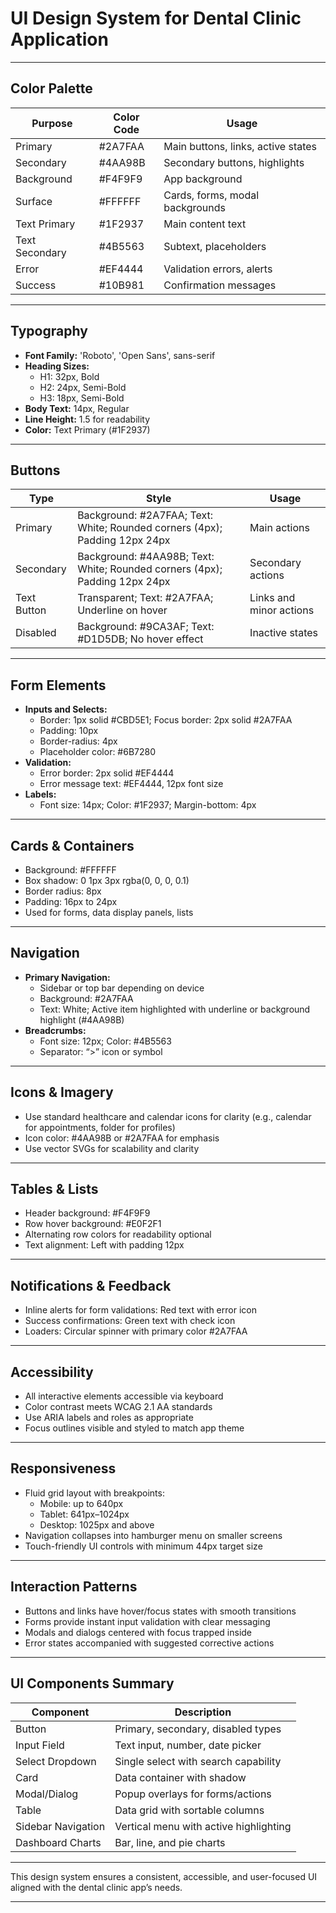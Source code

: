 # UI Design System for Dental Clinic Application

---

## Color Palette

| Purpose           | Color Code  | Usage                                  |
|-------------------|-------------|--------------------------------------|
| Primary           | #2A7FAA     | Main buttons, links, active states   |
| Secondary         | #4AA98B     | Secondary buttons, highlights        |
| Background        | #F4F9F9     | App background                       |
| Surface           | #FFFFFF     | Cards, forms, modal backgrounds      |
| Text Primary      | #1F2937     | Main content text                    |
| Text Secondary    | #4B5563     | Subtext, placeholders                |
| Error             | #EF4444     | Validation errors, alerts             |
| Success           | #10B981     | Confirmation messages                |

---

## Typography

- **Font Family:** 'Roboto', 'Open Sans', sans-serif  
- **Heading Sizes:**  
  - H1: 32px, Bold  
  - H2: 24px, Semi-Bold  
  - H3: 18px, Semi-Bold  
- **Body Text:** 14px, Regular  
- **Line Height:** 1.5 for readability  
- **Color:** Text Primary (#1F2937)

---

## Buttons

| Type        | Style                              | Usage                    |
|-------------|----------------------------------|--------------------------|
| Primary     | Background: #2A7FAA; Text: White; Rounded corners (4px); Padding 12px 24px | Main actions             |
| Secondary   | Background: #4AA98B; Text: White; Rounded corners (4px); Padding 12px 24px | Secondary actions        |
| Text Button | Transparent; Text: #2A7FAA; Underline on hover | Links and minor actions  |
| Disabled    | Background: #9CA3AF; Text: #D1D5DB; No hover effect | Inactive states         |

---

## Form Elements

- **Inputs and Selects:**  
  - Border: 1px solid #CBD5E1; Focus border: 2px solid #2A7FAA  
  - Padding: 10px  
  - Border-radius: 4px  
  - Placeholder color: #6B7280  
- **Validation:**  
  - Error border: 2px solid #EF4444  
  - Error message text: #EF4444, 12px font size  
- **Labels:**  
  - Font size: 14px; Color: #1F2937; Margin-bottom: 4px

---

## Cards & Containers

- Background: #FFFFFF  
- Box shadow: 0 1px 3px rgba(0, 0, 0, 0.1)  
- Border radius: 8px  
- Padding: 16px to 24px  
- Used for forms, data display panels, lists

---

## Navigation

- **Primary Navigation:**  
  - Sidebar or top bar depending on device  
  - Background: #2A7FAA  
  - Text: White; Active item highlighted with underline or background highlight (#4AA98B)  
- **Breadcrumbs:**  
  - Font size: 12px; Color: #4B5563  
  - Separator: “>” icon or symbol  

---

## Icons & Imagery

- Use standard healthcare and calendar icons for clarity (e.g., calendar for appointments, folder for profiles)  
- Icon color: #4AA98B or #2A7FAA for emphasis  
- Use vector SVGs for scalability and clarity

---

## Tables & Lists

- Header background: #F4F9F9  
- Row hover background: #E0F2F1  
- Alternating row colors for readability optional  
- Text alignment: Left with padding 12px  

---

## Notifications & Feedback

- Inline alerts for form validations: Red text with error icon  
- Success confirmations: Green text with check icon  
- Loaders: Circular spinner with primary color #2A7FAA  

---

## Accessibility

- All interactive elements accessible via keyboard  
- Color contrast meets WCAG 2.1 AA standards  
- Use ARIA labels and roles as appropriate  
- Focus outlines visible and styled to match app theme

---

## Responsiveness

- Fluid grid layout with breakpoints:  
  - Mobile: up to 640px  
  - Tablet: 641px–1024px  
  - Desktop: 1025px and above  
- Navigation collapses into hamburger menu on smaller screens  
- Touch-friendly UI controls with minimum 44px target size  

---

## Interaction Patterns

- Buttons and links have hover/focus states with smooth transitions  
- Forms provide instant input validation with clear messaging  
- Modals and dialogs centered with focus trapped inside  
- Error states accompanied with suggested corrective actions  

---

## UI Components Summary

| Component         | Description                           |
|-------------------|-------------------------------------|
| Button            | Primary, secondary, disabled types  |
| Input Field       | Text input, number, date picker     |
| Select Dropdown   | Single select with search capability|
| Card              | Data container with shadow          |
| Modal/Dialog      | Popup overlays for forms/actions    |
| Table             | Data grid with sortable columns     |
| Sidebar Navigation| Vertical menu with active highlighting|
| Dashboard Charts  | Bar, line, and pie charts            |

---

This design system ensures a consistent, accessible, and user-focused UI aligned with the dental clinic app’s needs.

---